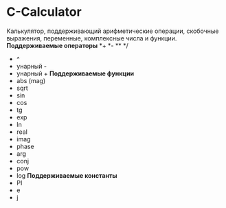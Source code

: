 # C-Calculator
Калькулятор, поддерживающий арифметические операции, скобочные выражения, переменные, комплексные числа и функции.
**Поддерживаемые операторы**
*\+
*\-
*\*
*\/
* ^
* унарный -
* унарный +
**Поддерживаемые функции**
* abs (mag)
* sqrt
* sin
* cos
* tg
* exp
* ln
* real
* imag
* phase
* arg
* conj
* pow
* log
**Поддерживаемые константы**
* PI
* e
* j
